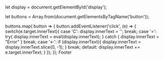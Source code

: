 let display = document.getElementById('display');

let buttons = Array.from(document.getElementsByTagName('button'));

buttons.map( button => {
    button.addEventListener('click', (e) => {
        switch(e.target.innerText){
            case 'C':
                display.innerText = '';
                break;
            case '=':
                try{
                    display.innerText = eval(display.innerText);
                } catch {
                    display.innerText = "Error"
                }
                break;
            case '←':
                if (display.innerText){
                   display.innerText = display.innerText.slice(0, -1);
                }
                break;
            default:
                display.innerText += e.target.innerText;
        }
    });
});
Footer
